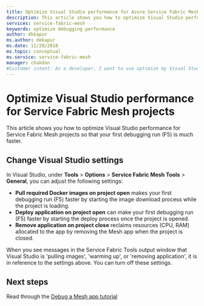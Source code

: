 ```yaml
---
title: Optimize Visual Studio performance for Azure Service Fabric Mesh projects | Microsoft Docs
description: This article shows you how to optimize Visual Studio performance for Service Fabric Mesh projects so that your first debugging run (F5) is much faster.
services: service-fabric-mesh
keywords: optimize debugging performance 
author: dkkapur
ms.author: dekapur
ms.date: 11/29/2018
ms.topic: conceptual
ms.service: service-fabric-mesh
manager: chakdan  
#Customer intent: As a developer, I want to use optimize my Visual Studio environment for faster debugging.
---
```


# Optimize Visual Studio performance for Service Fabric Mesh projects

This article shows you how to optimize Visual Studio performance for Service Fabric Mesh projects so that your first debugging run (F5) is much faster.  

## Change Visual Studio settings
 
In Visual Studio, under **Tools** > **Options**  > **Service Fabric Mesh Tools** > **General**, you can adjust the following settings:

- **Pull required Docker images on project open** makes your first debugging run (F5) faster by starting the image download process while the project is loading.  
- **Deploy application on project open** can make your first debugging run (F5) faster by starting the deploy process once the project is opened.  
- **Remove application on project close** reclaims resources (CPU, RAM) allocated to the app by removing the Mesh app when the project is closed.  

When you see messages in the Service Fabric Tools output window that Visual Studio is 'pulling images', 'warming up', or 'removing application', it is in reference to the settings above. You can turn off these settings.

## Next steps

Read through the [Debug a Mesh app tutorial](service-fabric-mesh-tutorial-debug-service-fabric-mesh-app.md)